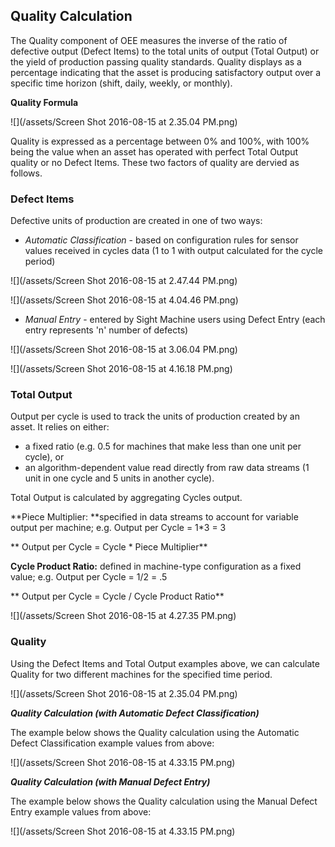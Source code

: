 ## **Quality Calculation**

The Quality component of OEE measures the inverse of the ratio of defective output \(Defect Items\) to the total units of output \(Total Output\) or the yield of production passing quality standards. Quality displays as a percentage indicating that the asset is producing satisfactory output over a specific time horizon \(shift, daily, weekly, or monthly\).

**Quality Formula**

![](/assets/Screen Shot 2016-08-15 at 2.35.04 PM.png)

Quality is expressed as a percentage between 0% and 100%, with 100% being the value when an asset has operated with perfect Total Output quality or no Defect Items. These two factors of quality are dervied as follows.

### **Defect Items**

Defective units of production are created in one of two ways:

* _Automatic Classification_ - based on configuration rules for sensor values received in cycles data \(1 to 1 with output calculated for the cycle period\)

![](/assets/Screen Shot 2016-08-15 at 2.47.44 PM.png)

![](/assets/Screen Shot 2016-08-15 at 4.04.46 PM.png)

* _Manual Entry_ - entered by Sight Machine users using Defect Entry \(each entry represents 'n' number of defects\)

![](/assets/Screen Shot 2016-08-15 at 3.06.04 PM.png)

![](/assets/Screen Shot 2016-08-15 at 4.16.18 PM.png)

### **Total Output**

Output per cycle is used to track the units of production created by an asset. It relies on either:

* a fixed ratio \(e.g. 0.5 for machines that make less than one unit per cycle\), or 
* an algorithm-dependent value read directly from raw data streams \(1 unit in one cycle and 5 units in another cycle\). 

Total Output is calculated by aggregating Cycles output.

**Piece Multiplier: **specified in data streams to account for variable output per machine; e.g. Output per Cycle = 1\*3 = 3

**     Output per Cycle = Cycle \* Piece Multiplier**

**Cycle Product Ratio:** defined in machine-type configuration as a fixed value; e.g. Output per Cycle = 1\/2 = .5

**     Output per Cycle = Cycle \/ Cycle Product Ratio**

![](/assets/Screen Shot 2016-08-15 at 4.27.35 PM.png)

### **Quality**

Using the Defect Items and Total Output examples above, we can calculate Quality for two different machines for the specified time period.

![](/assets/Screen Shot 2016-08-15 at 2.35.04 PM.png)

**_Quality Calculation \(with Automatic Defect Classification\)_**

The example below shows the Quality calculation using the Automatic Defect Classification example values from above:

![](/assets/Screen Shot 2016-08-15 at 4.33.15 PM.png)

**_Quality Calculation \(with Manual Defect Entry\)_**

The example below shows the Quality calculation using the Manual Defect Entry example values from above:

![](/assets/Screen Shot 2016-08-15 at 4.33.15 PM.png)

